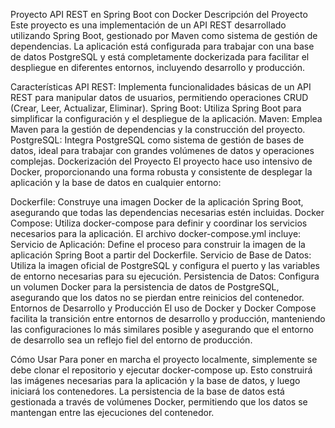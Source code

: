 Proyecto API REST en Spring Boot con Docker
Descripción del Proyecto
Este proyecto es una implementación de un API REST desarrollado utilizando Spring Boot, gestionado por Maven como sistema de gestión de dependencias. La aplicación está configurada para trabajar con una base de datos PostgreSQL y está completamente dockerizada para facilitar el despliegue en diferentes entornos, incluyendo desarrollo y producción.

Características
API REST: Implementa funcionalidades básicas de un API REST para manipular datos de usuarios, permitiendo operaciones CRUD (Crear, Leer, Actualizar, Eliminar).
Spring Boot: Utiliza Spring Boot para simplificar la configuración y el despliegue de la aplicación.
Maven: Emplea Maven para la gestión de dependencias y la construcción del proyecto.
PostgreSQL: Integra PostgreSQL como sistema de gestión de bases de datos, ideal para trabajar con grandes volúmenes de datos y operaciones complejas.
Dockerización del Proyecto
El proyecto hace uso intensivo de Docker, proporcionando una forma robusta y consistente de desplegar la aplicación y la base de datos en cualquier entorno:

Dockerfile: Construye una imagen Docker de la aplicación Spring Boot, asegurando que todas las dependencias necesarias estén incluidas.
Docker Compose: Utiliza docker-compose para definir y coordinar los servicios necesarios para la aplicación. El archivo docker-compose.yml incluye:
Servicio de Aplicación: Define el proceso para construir la imagen de la aplicación Spring Boot a partir del Dockerfile.
Servicio de Base de Datos: Utiliza la imagen oficial de PostgreSQL y configura el puerto y las variables de entorno necesarias para su ejecución.
Persistencia de Datos: Configura un volumen Docker para la persistencia de datos de PostgreSQL, asegurando que los datos no se pierdan entre reinicios del contenedor.
Entornos de Desarrollo y Producción
El uso de Docker y Docker Compose facilita la transición entre entornos de desarrollo y producción, manteniendo las configuraciones lo más similares posible y asegurando que el entorno de desarrollo sea un reflejo fiel del entorno de producción.

Cómo Usar
Para poner en marcha el proyecto localmente, simplemente se debe clonar el repositorio y ejecutar docker-compose up. Esto construirá las imágenes necesarias para la aplicación y la base de datos, y luego iniciará los contenedores. La persistencia de la base de datos está gestionada a través de volúmenes Docker, permitiendo que los datos se mantengan entre las ejecuciones del contenedor.
